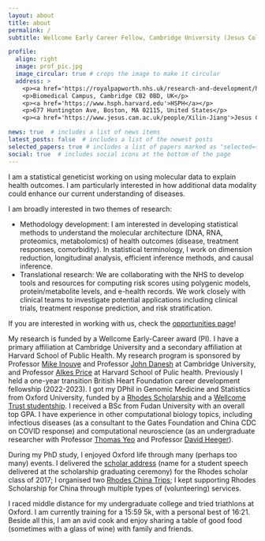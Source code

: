 ```yaml
---
layout: about
title: about
permalink: /
subtitle: Wellcome Early Career Fellow, Cambridge University (Jesus College) & Harvard Public Health

profile:
  align: right
  image: prof_pic.jpg
  image_circular: true # crops the image to make it circular
  address: >
    <p><a href='https://royalpapworth.nhs.uk/research-and-development/hlri'>HLRI</a></p>
    <p>Biomedical Campus, Cambridge CB2 0BD, UK</p>
    <p><a href='https://www.hsph.harvard.edu'>HSPH</a></p>
    <p>677 Huntington Ave, Boston, MA 02115, United States</p>
    <p><a href='https://www.jesus.cam.ac.uk/people/Xilin-Jiang'>Jesus College, Cambridge</a></p>

news: true  # includes a list of news items
latest_posts: false  # includes a list of the newest posts
selected_papers: true # includes a list of papers marked as "selected={true}"
social: true  # includes social icons at the bottom of the page
---
```


I am a statistical geneticist working on using molecular data to explain health outcomes. I am particularly interested in how additional data modality could enhance our current understanding of diseases.


I am broadly interested in two themes of research:
<ul>
   <li>Methodology development: I am interested in developing statistical methods to understand the molecular architecture (DNA, RNA, proteomics, metabolomics) of health outcomes (disease, treatment responses, comorbidity). In statistical terminology, I work on dimension reduction, longitudinal analysis, efficient inference methods, and causal inference.</li>
   <li>Translational research: We are collaborating with the NHS to develop tools and resources for computing risk scores using polygenic models, protein/metabolite levels, and e-health records. We work closely with clinical teams to investigate potential applications including clinical trials, treatment response prediction, and risk stratification. </li>
</ul>

If you are interested in working with us, check the [opportunities page](/opportunities/)! 

My research is funded by a Wellcome Early-Career award (PI). I have a primary affiliation at Cambridge University and a secondary affiliation at Harvard School of Public Health. My research program is sponsored by Professor [Mike Inouye](https://www.inouyelab.org/home/people) and Professor [John Danesh](https://www.phpc.cam.ac.uk/people/ceu-group/ceu-senior-academic-staff/professor-john-danesh/) at Cambridge University, and Professor [Alkes Price](https://www.hsph.harvard.edu/alkes-price/) at Harvard School of Pulic health. Previously I held a one-year transition British Heart Foundation career development fellowship (2022-2023). I got my DPhil in Genomic Medicine and Statistics from Oxford University, funded by a [Rhodes Scholarship](https://www.rhodeshouse.ox.ac.uk/scholars-alumni/rhodes-scholar-database/) and a [Wellcome Trust studentship](https://www.ox.ac.uk/admissions/graduate/courses/dphil-genomic-medicine-and-statistics). I received a BSc from Fudan University with an overall top GPA. I have experience in other computational biology topics, including infectious diseases (as a consultant to the Gates Foundation and China CDC on COVID response) and computational neuroscience (as an undergraduate researcher with Professor [Thomas Yeo](https://sites.google.com/view/yeolab/thomas) and Professor [David Heeger](http://www.cns.nyu.edu/~david/)).

During my PhD study, I enjoyed Oxford life through many (perhaps too many) events. I delivered the [scholar address](https://www.youtube.com/watch?v=1zVKDZMq66A&t=536s) (name for a student speech delivered at the scholarship graduating ceremony) for the Rhodes scholar class of 2017; I organised two [Rhodes China Trips](https://www.rhodeshouse.ox.ac.uk/news-events/latest-news/news/2019/april/cherry-blossoms-cultural-exchange-rhodes-trust-china-trip-2019/); I kept supporting Rhodes Scholarship for China through multiple types of (volunteering) services. 

I raced middle distance for my undergraduate college and tried triathlons at Oxford. I am currently training for a 15:59 5k, with a personal best of 16:21. Beside all this, I am an avid cook and enjoy sharing a table of good food (sometimes with a glass of wine) with family and friends. 


